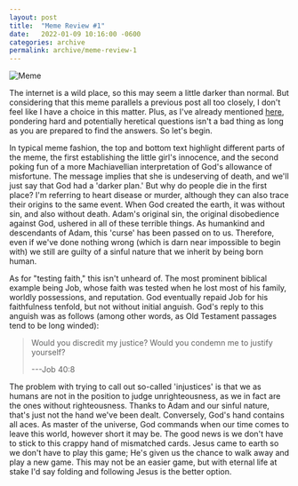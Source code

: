 ```yaml
---
layout: post
title:  "Meme Review #1"
date:   2022-01-09 10:16:00 -0600
categories: archive
permalink: archive/meme-review-1
---
```


![Meme](https://pbs.twimg.com/media/E_oKg7OX0AARwV2.jpg)

The internet is a wild place, so this may seem a little darker than normal.
But considering that this meme parallels a previous post all too closely, I don't feel like I have a choice in this matter. Plus, as I've already mentioned
[here](/archive/questioning-faith.html),
pondering hard and potentially heretical questions isn't a bad thing as long as you are prepared to find the answers.
So let's begin.

In typical meme fashion, the top and bottom text highlight different parts of the meme, the first establishing the little girl's innocence, and the second poking fun of a more Machiavellian interpretation of God's allowance of misfortune.
The message implies that she is undeserving of death, and we'll just say that God had a 'darker plan.'
But why do people die in the first place?
I'm referring to heart disease or murder, although they can also trace their origins to the same event.
When God created the earth, it was without sin, and also without death.
Adam's original sin, the original disobedience against God, ushered in all of these terrible things.
As humankind and descendants of Adam, this 'curse' has been passed on to us.
Therefore, even if we've done nothing wrong (which is darn near impossible to begin with) we still are guilty of a sinful nature that we inherit by being born human.

As for "testing faith," this isn't unheard of.
The most prominent biblical example being Job, whose faith was tested when he lost most of his family, worldly possessions, and reputation.
God eventually repaid Job for his faithfulness tenfold, but not without initial anguish.
God's reply to this anguish was as follows (among other words, as Old Testament passages tend to be long winded):

> Would you discredit my justice? Would you condemn me to justify yourself?
>
>---Job 40:8

The problem with trying to call out so-called 'injustices' is that we as humans are not in the position to judge unrighteousness, as we in fact are the ones without righteousness.
Thanks to Adam and our sinful nature, that's just not the hand we've been dealt.
Conversely, God's hand contains all aces.
As master of the universe, God commands when our time comes to leave this world, however short it may be.
The good news is we don't have to stick to this crappy hand of mismatched cards.
Jesus came to earth so we don't have to play this game;
He's given us the chance to walk away and play a new game.
This may not be an easier game, but with eternal life at stake I'd say folding and following Jesus is the better option.
